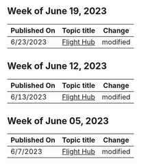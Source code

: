 <!-- This file is generated automatically each week. Changes made to this file will be overwritten.-->



## Week of June 19, 2023


| Published On |Topic title | Change |
|------|------------|--------|
| 6/23/2023 | [Flight Hub](/windows-insider/flight-hub/index) | modified |


## Week of June 12, 2023


| Published On |Topic title | Change |
|------|------------|--------|
| 6/13/2023 | [Flight Hub](/windows-insider/flight-hub/index) | modified |


## Week of June 05, 2023


| Published On |Topic title | Change |
|------|------------|--------|
| 6/7/2023 | [Flight Hub](/windows-insider/flight-hub/index) | modified |
